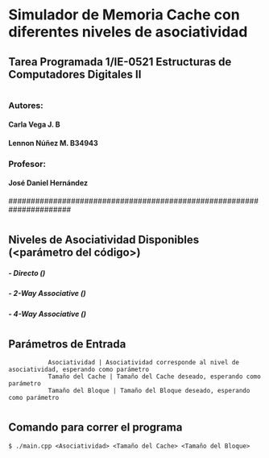 # Simulador de Memoria Cache con diferentes niveles de asociatividad
## Tarea Programada 1/IE-0521 Estructuras de Computadores Digitales II
#
### Autores:
####         Carla Vega J.    B
####         Lennon Núñez M.  B34943
### Profesor: 
####   José Daniel Hernández
######################################################################
#
## Niveles de Asociatividad Disponibles (<parámetro del código>)
#####           - Directo ()
#####           - 2-Way Associative ()
#####           - 4-Way Associative ()
# 
## Parámetros de Entrada 
               Asociatividad | Asociatividad corresponde al nivel de asociatividad, esperando como parámetro
               Tamaño del Cache | Tamaño del Cache deseado, esperando como parámetro 
               Tamaño del Bloque | Tamaño del Bloque deseado, esperando como parámetro 
#
## Comando para correr el programa
    $ ./main.cpp <Asociatividad> <Tamaño del Cache> <Tamaño del Bloque> 
